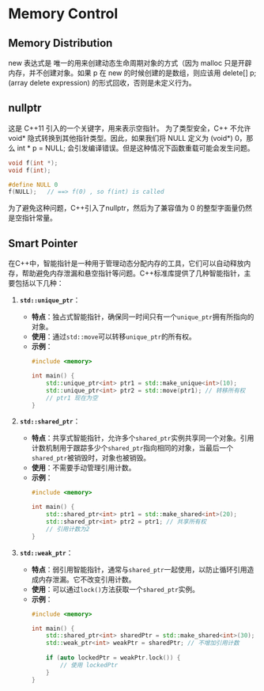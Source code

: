 # Memory Control
## Memory Distribution
new 表达式是 唯一的用来创建动态生命周期对象的方式（因为 malloc 只是开辟内存，并不创建对象。如果 p 在 new 的时候创建的是数组，则应该用 delete[] p; (array delete expression) 的形式回收，否则是未定义行为。
## nullptr
这是 C++11 引入的一个关键字，用来表示空指针。
为了类型安全，C++ 不允许 void* 隐式转换到其他指针类型。因此，如果我们将 NULL 定义为 (void*) 0，那么 int * p = NULL; 会引发编译错误。但是这种情况下函数重载可能会发生问题。
``` c++
void f(int *);
void f(int);

#define NULL 0
f(NULL);   // ==> f(0) , so f(int) is called
```
为了避免这种问题，C++引入了nullptr，然后为了兼容值为 0 的整型字面量仍然是空指针常量。
## Smart Pointer
在C++中，智能指针是一种用于管理动态分配内存的工具，它们可以自动释放内存，帮助避免内存泄漏和悬空指针等问题。C++标准库提供了几种智能指针，主要包括以下几种：

1. **`std::unique_ptr`**：
   - **特点**：独占式智能指针，确保同一时间只有一个`unique_ptr`拥有所指向的对象。
   - **使用**：通过`std::move`可以转移`unique_ptr`的所有权。
   - **示例**：
     ```cpp
     #include <memory>
     
     int main() {
         std::unique_ptr<int> ptr1 = std::make_unique<int>(10);
         std::unique_ptr<int> ptr2 = std::move(ptr1); // 转移所有权
         // ptr1 现在为空
     }
     ```

2. **`std::shared_ptr`**：
   - **特点**：共享式智能指针，允许多个`shared_ptr`实例共享同一个对象。引用计数机制用于跟踪多少个`shared_ptr`指向相同的对象，当最后一个`shared_ptr`被销毁时，对象也被销毁。
   - **使用**：不需要手动管理引用计数。
   - **示例**：
     ```cpp
     #include <memory>
     
     int main() {
         std::shared_ptr<int> ptr1 = std::make_shared<int>(20);
         std::shared_ptr<int> ptr2 = ptr1; // 共享所有权
         // 引用计数为2
     }
     ```

3. **`std::weak_ptr`**：
   - **特点**：弱引用智能指针，通常与`shared_ptr`一起使用，以防止循环引用造成内存泄漏。它不改变引用计数。
   - **使用**：可以通过`lock()`方法获取一个`shared_ptr`实例。
   - **示例**：
     ```cpp
     #include <memory>
     
     int main() {
         std::shared_ptr<int> sharedPtr = std::make_shared<int>(30);
         std::weak_ptr<int> weakPtr = sharedPtr; // 不增加引用计数
         
         if (auto lockedPtr = weakPtr.lock()) {
             // 使用 lockedPtr
         }
     }
     ```